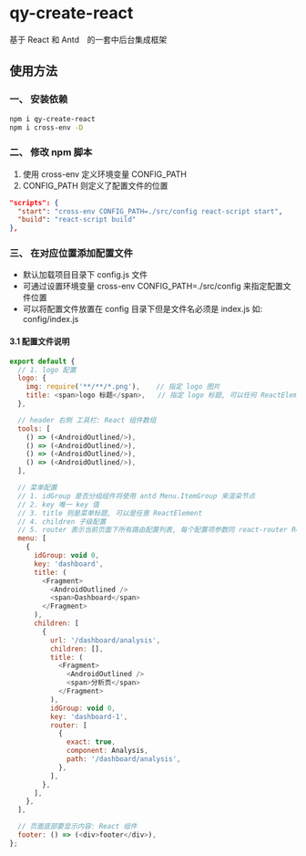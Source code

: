 # qy-create-react

基于 React 和 Antd　的一套中后台集成框架

## 使用方法

### 一、 安装依赖

```sh
npm i qy-create-react
npm i cross-env -D
```

### 二、 修改 npm 脚本

1. 使用 cross-env 定义环境变量 CONFIG_PATH
2. CONFIG_PATH 则定义了配置文件的位置

```json
"scripts": {
  "start": "cross-env CONFIG_PATH=./src/config react-script start",
  "build": "react-script build"
},
```

### 三、 在对应位置添加配置文件

- 默认加载项目目录下 config.js 文件
- 可通过设置环境变量 cross-env CONFIG_PATH=./src/config 来指定配置文件位置
- 可以将配置文件放置在 config 目录下但是文件名必须是 index.js 如: config/index.js

#### 3.1 配置文件说明


```js
export default {
  // 1. logo 配置
  logo: {
    img: require('**/**/*.png'),    // 指定 logo 图片
    title: <span>logo 标题</span>,   // 指定 logo 标题, 可以任何 ReactElement
  },

  // header 右侧 工具栏: React 组件数组
  tools: [
    () => (<AndroidOutlined/>),
    () => (<AndroidOutlined/>),
    () => (<AndroidOutlined/>),
    () => (<AndroidOutlined/>),
  ],

  // 菜单配置
  // 1. idGroup 是否分组组件将使用 antd Menu.ItemGroup 来渲染节点
  // 2. key 唯一 key 值
  // 3. title 则是菜单标题, 可以是任意 ReactElement
  // 4. children 子级配置
  // 5. router 表示当前页面下所有路由配置列表, 每个配置项参数同 react-router Route 组件参数
  menu: [
    {
      idGroup: void 0,
      key: 'dashboard',
      title: (
        <Fragment>
          <AndroidOutlined />
          <span>Dashboard</span>
        </Fragment>
      ),
      children: [
        {
          url: '/dashboard/analysis',
          children: [],
          title: (
            <Fragment>
              <AndroidOutlined />
              <span>分析页</span>
            </Fragment>
          ),
          idGroup: void 0,
          key: 'dashboard-1',
          router: [
            {
              exact: true,
              component: Analysis,
              path: '/dashboard/analysis',
            },
          ],
        },
      ],
    },
  ],

  // 页面底部要显示内容: React 组件
  footer: () => (<div>footer</div>),
};

```
